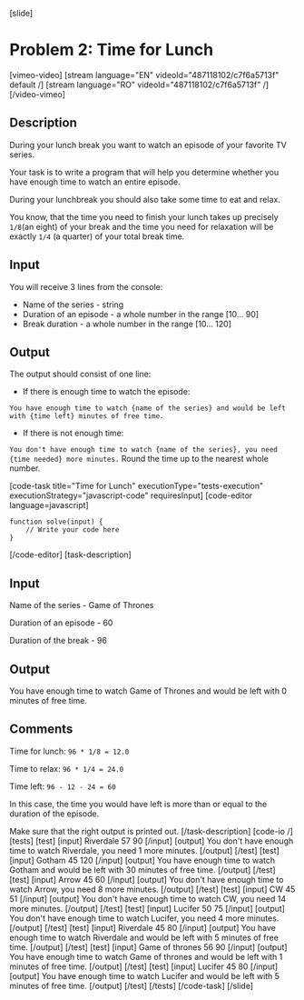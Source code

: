 [slide]
# Problem 2: Time for Lunch

[vimeo-video]
[stream language="EN" videoId="487118102/c7f6a5713f" default /]
[stream language="RO" videoId="487118102/c7f6a5713f"  /]
[/video-vimeo]

## Description
During your lunch break you want to watch an episode of your favorite TV series.

Your task is to write a program that will help you determine whether you have enough time to watch an entire episode.

During your lunchbreak you should also take some time to eat and relax.

You know, that the time you need to finish your lunch takes up precisely `1/8`(an eight) of your break and the time you need for relaxation will be exactly `1/4` (a quarter) of your total break time.


## Input
You will receive 3 lines from the console:
- Name of the series - string
- Duration of an episode - a whole number in the range \[10… 90\]
- Break duration - a whole number in the range \[10… 120\]

## Output
The output should consist of one line:

- If there is enough time to watch the episode: 

`You have enough time to watch {name of the series} and would be left with {time left} minutes of free time.`

- If there is not enough time: 

`You don't have enough time to watch {name of the series}, you need {time needed} more minutes.`
Round the time up to the nearest whole number.

[code-task title="Time for Lunch" executionType="tests-execution" executionStrategy="javascript-code" requiresInput]
[code-editor language=javascript]
```
function solve(input) {
	// Write your code here
}
```
[/code-editor]
[task-description]
## Input
Name of the series - Game of Thrones

Duration of an episode - 60

Duration of the break - 96

## Output
You have enough time to watch Game of Thrones and would be left with 0 minutes of free time.
## Comments
Time for lunch: `96 * 1/8 = 12.0`

Time to relax: `96 * 1/4 = 24.0`

Time left: `96 - 12 - 24 = 60`

In this case, the time you would have left is more than or equal to the duration of the episode. 

Make sure that the right output is printed out.
[/task-description]
[code-io /]
[tests]
[test]
[input]
Riverdale
57
90
[/input]
[output]
You don't have enough time to watch Riverdale, you need 1 more minutes.
[/output]
[/test]
[test]
[input]
Gotham
45
120
[/input]
[output]
You have enough time to watch Gotham and would be left with 30 minutes of free time.
[/output]
[/test]
[test]
[input]
Arrow
45
60
[/input]
[output]
You don't have enough time to watch Arrow, you need 8 more minutes.
[/output]
[/test]
[test]
[input]
CW
45
51
[/input]
[output]
You don't have enough time to watch CW, you need 14 more minutes.
[/output]
[/test]
[test]
[input]
Lucifer
50
75
[/input]
[output]
You don't have enough time to watch Lucifer, you need 4 more minutes.
[/output]
[/test]
[test]
[input]
Riverdale
45
80
[/input]
[output]
You have enough time to watch Riverdale and would be left with 5 minutes of free time.
[/output]
[/test]
[test]
[input]
Game of thrones
56
90
[/input]
[output]
You have enough time to watch Game of thrones and would be left with 1 minutes of free time.
[/output]
[/test]
[test]
[input]
Lucifer
45
80
[/input]
[output]
You have enough time to watch Lucifer and would be left with 5 minutes of free time.
[/output]
[/test]
[/tests]
[/code-task]
[/slide]
